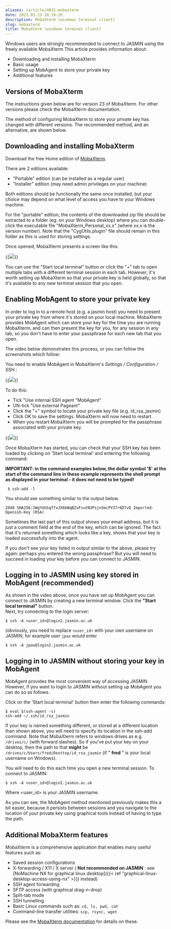 ```yaml
---
aliases: /article/4832-mobaxterm
date: 2023-03-23 18:19:28
description: MobaXterm (windows terminal client)
slug: mobaxterm
title: MobaXterm (windows terminal client)
---
```


Windows users are strongly recommended to connect to JASMIN using the freely
available MobaXterm This article provides information about:

  * Downloading and installing MobaXterm
  * Basic usage
  * Setting up MobAgent to store your private key
  * Additional features

## Versions of MobaXterm

The instructions given below are for version 23 of MobaXterm. For other
versions please check the MobaXterm documentation.

The method of configuring MobaXterm to store your private key has changed with
different versions. The recommended method, and an alternative, are shown
below.

## Downloading and installing MobaXterm

Download the free Home edition of
[MobaXterm](https://mobaxterm.mobatek.net/download-home-edition.html).

There are 2 editions available:

  * "Portable" edition (can be installed as a regular user)
  * "Installer" edition (may need admin privileges on your machine)

Both editions should be functionally the same once installed, but your choice
may depend on what level of access you have to your Windows machine.

For the "portable" edition, the contents of the downloaded zip file should be
extracted to a folder (eg. on your Windows desktop) where you can double-click
the executable file "MobaXterm_Personal_xx.x" (where xx.x is the version
number). Note that the "CygUtils.plugin" file should remain in this folder as
this is used for storing settings.

Once opened, MobaXterm presents a screen like this:

{{<image src="img/docs/mobaxterm/file-lpgGvBbrOF.png" caption="initial mobaxterm screen">}}

You can use the "Start local terminal" button or click the "+" tab to open
multiple tabs with a different terminal session in each tab. However, it's
worth setting up MobaXterm so that your private key is held globally, so that
it's available to any new terminal session that you open.

## Enabling MobAgent to store your private key

In order to log in to a remote host (e.g. a jasmin host) you need to present
your private key from where it's stored on your local machine. MobaXterm
provides MobAgent which can store your key for the time you are running
MobaXterm, and can then present the key for you, for any session in any tab,
so you don't have to enter your passphrase for each new tab that you open.

The video below demonstrates this process, or you can follow the screenshots
which follow:

You need to enable MobAgent in MobaXterm's _Settings / Configuration / SSH_ :

{{<image src="img/docs/mobaxterm/file-mL5QchQaBk.png" caption="ssh configuration">}}

To do this:

  * Tick "Use internal SSH agent "MobAgent"
  * UN-tick "Use external Pageant"
  * Click the "+" symbol to locate your private key file (e.g. id_rsa_jasmin)
  * Click OK to save the settings. MobaXterm will now need to restart.
  * When you restart MobaXterm you will be prompted for the passphrase associated with your private key.

{{<image src="img/docs/mobaxterm/file-Ktmdc5zxnP.png" caption="passphrase prompt">}}

Once MobaXterm has started, you can check that your SSH key has been loaded by
clicking on 'Start local terminal' and entering the following command:

**IMPORTANT: in the command examples below, the dollar symbol '$' at the start
of the command line in these example represents the shell prompt as displayed
in your terminal - it does not need to be typed!**

    
    
     $ ssh-add -l
    

You should see something similar to the output below.

    
    
    2048 SHA256:1WgYUGSqffxJX6bWqBZvFsutN3Psjn5mcPV37r6D7vQ Imported-Openssh-Key (RSA)
    

Sometimes the last part of this output shows your email address, but it is
just a comment field at the end of the key, which can be ignored. The fact
that it's returned something which looks like a key, shows that your key is
loaded successfully into the agent.

If you don't see your key listed in output similar to the above, please try
again: perhaps you entered the wrong passphrase? But you will need to succeed
in loading your key before you can connect to JASMIN.

## Logging in to JASMIN using key stored in MobAgent (recommended)

As shown in the video above, once you have set up MobAgent you can connect to
JASMIN by creating a new terminal window. Click the **"Start local terminal"**
button.  
Next, try connecting to the login server:

    
    
    $ ssh -A <user_id>@login2.jasmin.ac.uk
    

(obviously, you need to replace `<user_id>` with your own username on JASMIN,
for example user `jpax` would enter

    
    
    $ ssh -A jpax@login2.jasmin.ac.uk

## Logging in to JASMIN without storing your key in MobAgent

MobAgent provides the most convenient way of accessing JASMIN. However, if you
want to login to JASMIN without setting up MobAgent you can do so as follows.

Click on the 'Start local terminal' button then enter the following commands:

    
    
    $ eval $(ssh-agent -s) 
    ssh-add ~/.ssh/id_rsa_jasmin
    

If your key is named something different, or stored at a different location
than shown above, you will need to specify its location in the ssh-add
command. Note that MobaXterm refers to windows drives as e.g. `/drives/c/`
(with forward slashes). So if you've put your key on your desktop, then the
path to that **might** be `/drives/c/Users/fred/Desttop/id_rsa_jasmin` (if "
**fred** " is your local username on Windows).

You will need to do this each time you open a new terminal session. To connect
to JASMIN:

    
    
    $ ssh -A <user_id>@login2.jasmin.ac.uk
    

Where <user_id> is your JASMIN username.

As you can see, the MobAgent method mentioned previously makes this a bit
easier, because it persists between sessions and you navigate to the location
of your private key using graphical tools instead of having to type the path.

## Additional MobaXterm features

MobaXterm is a comprehensive application that enables many useful features
such as:

  * Saved session configurations
  * X-forwarding / X11 / X server ( **Not recommended on JASMIN** : see [NoMachine NX for graphical linux desktop]({{< ref "graphical-linux-desktop-access-using-nx" >}}) instead)
  * SSH agent forwarding
  * SFTP access (with graphical drag-n-drop)
  * Split-tab mode
  * SSH tunnelling
  * Basic Linux commands such as: `cd, ls, pwd, cat`
  * Command-line transfer utilities: `scp, rsync, wget`

Please see the [MobaXterm
documentation](https://mobaxterm.mobatek.net/documentation.html) for details
on these.


